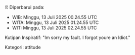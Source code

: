 ⏰ Diperbarui pada:
- WIB: Minggu, 13 Juli 2025 00.24.55 UTC
- WITA: Minggu, 13 Juli 2025 01.24.55 UTC
- WIT: Minggu, 13 Juli 2025 02.24.55 UTC

Kutipan Inspiratif:
"Im sorry my fault. I forgot youre an Idiot."


Kategori: attitude

